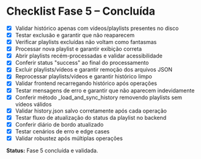 # Checklist Fase 5 – Concluída

- [x] Validar histórico apenas com vídeos/playlists presentes no disco
- [x] Testar exclusão e garantir que não reaparecem
- [x] Verificar playlists excluídas não voltam como fantasmas
- [x] Processar nova playlist e garantir exibição correta
- [x] Abrir playlists recém-processadas e validar acessibilidade
- [x] Conferir status "success" ao final do processamento
- [x] Excluir playlists/vídeos e garantir remoção dos arquivos JSON
- [x] Reprocessar playlists/vídeos e garantir histórico limpo
- [x] Validar frontend recarregando histórico após operações
- [x] Testar mensagens de erro e garantir que não aparecem indevidamente
- [x] Conferir método _load_and_sync_history removendo playlists sem vídeos válidos
- [x] Validar history.json salvo corretamente após cada operação
- [x] Testar fluxo de atualização do status da playlist no backend
- [x] Conferir diário de bordo atualizado
- [x] Testar cenários de erro e edge cases
- [x] Validar robustez após múltiplas operações

**Status:** Fase 5 concluída e validada.
